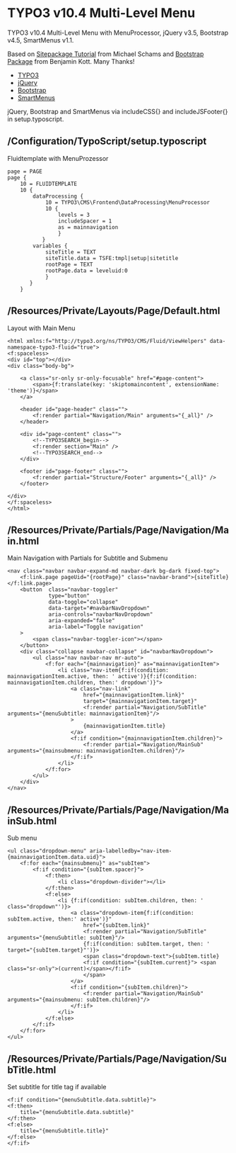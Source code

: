 # TYPO3 v10.4 Multi-Level Menu
TYPO3 v10.4 Multi-Level Menu with MenuProcessor, jQuery v3.5, Bootstrap v4.5, SmartMenus v1.1.

Based on [Sitepackage Tutorial](https://docs.typo3.org/m/typo3/tutorial-sitepackage/master/en-us/) from Michael Schams and [Bootstrap Package](https://github.com/benjaminkott/bootstrap_package) from Benjamin Kott. Many Thanks!

* [TYPO3](https://typo3.org/)
* [jQuery](https://jquery.com/)
* [Bootstrap](https://getbootstrap.com/)
* [SmartMenus](https://www.smartmenus.org/)

jQuery, Bootstrap and SmartMenus via includeCSS{} and includeJSFooter{} in setup.typoscript.

## /Configuration/TypoScript/setup.typoscript
Fluidtemplate with MenuProzessor
```
page = PAGE
page {
    10 = FLUIDTEMPLATE
    10 {
        dataProcessing {
            10 = TYPO3\CMS\Frontend\DataProcessing\MenuProcessor
            10 {
                levels = 3
                includeSpacer = 1
                as = mainnavigation
                }
           }
        variables {
            siteTitle = TEXT
            siteTitle.data = TSFE:tmpl|setup|sitetitle
            rootPage = TEXT
            rootPage.data = leveluid:0
            }
       }
    }
```
## /Resources/Private/Layouts/Page/Default.html
Layout with Main Menu
```
<html xmlns:f="http://typo3.org/ns/TYPO3/CMS/Fluid/ViewHelpers" data-namespace-typo3-fluid="true">
<f:spaceless>
<div id="top"></div>
<div class="body-bg">

    <a class="sr-only sr-only-focusable" href="#page-content">
        <span>{f:translate(key: 'skiptomaincontent', extensionName: 'theme')}</span>
    </a>

    <header id="page-header" class="">
        <f:render partial="Navigation/Main" arguments="{_all}" />
    </header>

    <div id="page-content" class="">
        <!--TYPO3SEARCH_begin-->
        <f:render section="Main" />
        <!--TYPO3SEARCH_end-->
    </div>

    <footer id="page-footer" class="">
    	<f:render partial="Structure/Footer" arguments="{_all}" />
    </footer>

</div>
</f:spaceless>
</html>
```
## /Resources/Private/Partials/Page/Navigation/Main.html
Main Navigation with Partials for Subtitle and Submenu
```
<nav class="navbar navbar-expand-md navbar-dark bg-dark fixed-top">
    <f:link.page pageUid="{rootPage}" class="navbar-brand">{siteTitle}</f:link.page>
    <button  class="navbar-toggler"
             type="button"
             data-toggle="collapse"
             data-target="#navbarNavDropdown"
             aria-controls="navbarNavDropdown"
             aria-expanded="false"
             aria-label="Toggle navigation"
    >
        <span class="navbar-toggler-icon"></span>
    </button>
    <div class="collapse navbar-collapse" id="navbarNavDropdown">
        <ul class="nav navbar-nav mr-auto">
            <f:for each="{mainnavigation}" as="mainnavigationItem">
                <li class="nav-item{f:if(condition: mainnavigationItem.active, then: ' active')}{f:if(condition: mainnavigationItem.children, then:' dropdown')}">
                    <a class="nav-link"
                        href="{mainnavigationItem.link}"
                        target="{mainnavigationItem.target}"
                        <f:render partial="Navigation/SubTitle" arguments="{menuSubtitle: mainnavigationItem}"/>
                    >
                        {mainnavigationItem.title}
                    </a>
                    <f:if condition="{mainnavigationItem.children}">
                        <f:render partial="Navigation/MainSub" arguments="{mainsubmenu: mainnavigationItem.children}"/>
                    </f:if>
                </li>
            </f:for>
        </ul>
    </div>
</nav>
```
## /Resources/Private/Partials/Page/Navigation/MainSub.html
Sub menu
```
<ul class="dropdown-menu" aria-labelledby="nav-item-{mainnavigationItem.data.uid}">
    <f:for each="{mainsubmenu}" as="subItem">
        <f:if condition="{subItem.spacer}">
            <f:then>
                <li class="dropdown-divider"></li>
            </f:then>
            <f:else>
                <li {f:if(condition: subItem.children, then: ' class="dropdown"')}>
                    <a class="dropdown-item{f:if(condition: subItem.active, then:' active')}"
                        href="{subItem.link}"
                        <f:render partial="Navigation/SubTitle" arguments="{menuSubtitle: subItem}"/>
                        {f:if(condition: subItem.target, then: ' target="{subItem.target}"')}>
                        <span class="dropdown-text">{subItem.title}
                        <f:if condition="{subItem.current}"> <span class="sr-only">(current)</span></f:if>
                        </span>
                    </a>
                    <f:if condition="{subItem.children}">
                        <f:render partial="Navigation/MainSub" arguments="{mainsubmenu: subItem.children}"/>
                    </f:if>
                </li>
            </f:else>
        </f:if>
    </f:for>
</ul>
```
## /Resources/Private/Partials/Page/Navigation/SubTitle.html
Set subtitle for title tag if available
```
<f:if condition="{menuSubtitle.data.subtitle}">
<f:then>
    title="{menuSubtitle.data.subtitle}"
</f:then>
<f:else>
    title="{menuSubtitle.title}"
</f:else>
</f:if>
```
